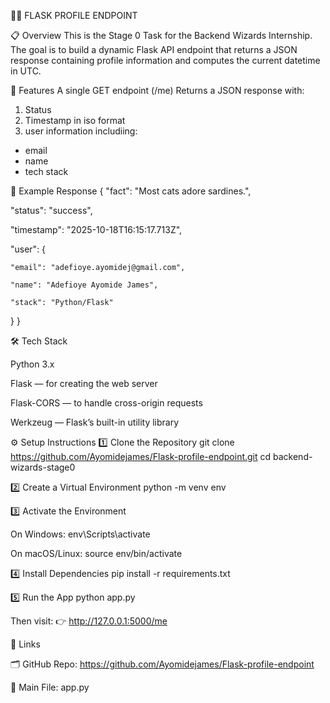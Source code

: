 🧙‍♂️ FLASK PROFILE ENDPOINT


📋 Overview
This is the Stage 0 Task for the Backend Wizards Internship.
The goal is to build a dynamic Flask API endpoint that returns a JSON response containing profile information and computes the current datetime in UTC.


🚀 Features
A single GET endpoint (/me)
Returns a JSON response with:
1. Status
2. Timestamp in iso format
3. user information includiing:
* email
* name
* tech stack


🧩 Example Response
{
  "fact": "Most cats adore sardines.",
  
  "status": "success",
  
  "timestamp": "2025-10-18T16:15:17.713Z",
  
  "user": {
  
    "email": "adefioye.ayomidej@gmail.com",
    
    "name": "Adefioye Ayomide James",
    
    "stack": "Python/Flask"
    
  }
}

🛠️ Tech Stack

Python 3.x

Flask — for creating the web server

Flask-CORS — to handle cross-origin requests

Werkzeug — Flask’s built-in utility library


⚙️ Setup Instructions
1️⃣ Clone the Repository
git clone https://github.com/Ayomidejames/Flask-profile-endpoint.git
cd backend-wizards-stage0

2️⃣ Create a Virtual Environment
python -m venv env

3️⃣ Activate the Environment

On Windows:
env\Scripts\activate

On macOS/Linux:
source env/bin/activate

4️⃣ Install Dependencies
pip install -r requirements.txt

5️⃣ Run the App
python app.py


Then visit:
👉 http://127.0.0.1:5000/me

📎 Links

🗂️ GitHub Repo:  https://github.com/Ayomidejames/Flask-profile-endpoint

📄 Main File: app.py
